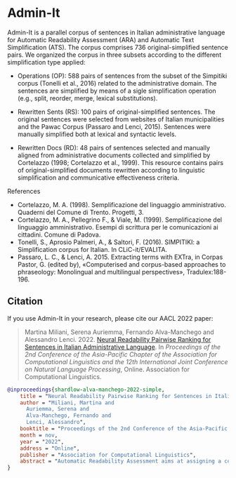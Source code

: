 # Admin-It

Admin-It is a parallel corpus of sentences in Italian administrative language for Automatic Readability Assessment (ARA) and Automatic Text Simplification (ATS). The corpus comprises 736 original-simplified sentence pairs. We organized the corpus in three subsets according to the different simplification type applied: 

* Operations (OP): 588 pairs of sentences from the subset of the Simpitiki corpus (Tonelli et al., 2016) related to the administrative domain. The sentences are simplified by means of a sigle simplification operation (e.g., split, reorder, merge, lexical substitutions).

* Rewritten Sents (RS): 100 pairs of original-simplified sentences. The original sentences were selected from websites of Italian municipalities and the Pawac Corpus (Passaro and Lenci, 2015). Sentences were manually simplified both at lexical and syntactic levels.

* Rewritten Docs (RD): 48 pairs of sentences selected and manually aligned from administrative documents collected and simplified by Cortelazzo (1998; Cortelazzo et al., 1999). This resource contains pairs of original-simplified documents rewritten according to linguistic simplification and communicative effectiveness criteria.

References

* Cortelazzo, M. A. (1998). Semplificazione del linguaggio amministrativo. Quaderni del Comune di Trento. Progetti, 3. 
*	Cortelazzo, M. A., Pellegrino F., & Viale, M. (1999). Semplificazione del linguaggio amministrativo. Esempi di scrittura per le comunicazioni ai cittadini. Comune di Padova.
*	Tonelli, S., Aprosio Palmeri, A., & Saltori, F. (2016). SIMPITIKI: a Simplification corpus for Italian. In CLiC-it/EVALITA.
*	Passaro, L. C., & Lenci, A. 2015. Extracting terms with EXTra, in Corpas Pastor, G. (edited by), «Computerised and corpus-based approaches to phraseology: Monolingual and multilingual perspectives», Tradulex:188-196.


## Citation

If you use Admin-It in your research, please cite our AACL 2022 paper:

> Martina Miliani, Serena Auriemma, Fernando Alva-Manchego and Alessandro Lenci. 2022. [Neural Readability Pairwise Ranking for Sentences in Italian Administrative Language](). In *Proceedings of the 2nd Conference of the Asia-Pacific Chapter of the Association for Computational Linguistics and the 12th International Joint Conference on Natural Language Processing*, Online. Association for Computational Linguistics.


```BibTeX
@inproceedings{shardlow-alva-manchego-2022-simple,
    title = "Neural Readability Pairwise Ranking for Sentences in Italian Administrative Language",
    author = "Miliani, Martina and
      Auriemma, Serena and
      Alva-Manchego, Fernando and
      Lenci, Alessandro",
    booktitle = "Proceedings of the 2nd Conference of the Asia-Pacific Chapter of the Association for Computational Linguistics and the 12th International Joint Conference on Natural Language Processing",
    month = nov,
    year = "2022",
    address = "Online",
    publisher = "Association for Computational Linguistics",
    abstract = "Automatic Readability Assessment aims at assigning a complexity level to a given text, which could help improve the accessibility to information in specific domains, such as the administrative one. In this paper, we investigate the behavior of a Neural Pairwise Ranking Model (NPRM) for sentence-level readability assessment of Italian administrative texts. To deal with data scarcity, we experiment with cross-lingual, cross- and in-domain approaches, and test our models on Admin-It, a new parallel corpus in the Italian administrative language, containing sentences simplified using three different rewriting strategies. We show that NPRMs are effective in zero-shot scenarios ($\sim$0.78 ranking accuracy), especially with ranking pairs containing simplifications produced by overall rewriting at the sentence-level, and that the best results are obtained by adding in-domain data (achieving perfect performance for such sentence pairs). Finally, we investigate where NPRMs failed, showing that the characteristics of the data used for fine-tuning, rather than its size, have a bigger effect on a model's performance.",
}
```
